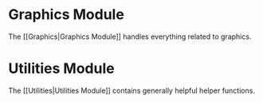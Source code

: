 # Graphics Module
The [[Graphics|Graphics Module]] handles everything related to graphics.
# Utilities Module
The [[Utilities|Utilities Module]] contains generally helpful helper functions.